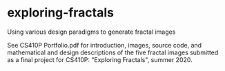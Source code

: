 # exploring-fractals
Using various design paradigms to generate fractal images

See CS410P Portfolio.pdf for introduction, images, source code, and mathematical and design descriptions of the five fractal images submitted as a final project for CS410P: "Exploring Fractals", summer 2020.

